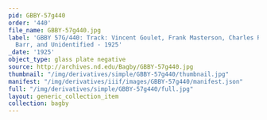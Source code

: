 ```yaml
---
pid: GBBY-57g440
order: '440'
file_name: GBBY-57g440.jpg
label: 'GBBY 57G/440: Track: Vincent Goulet, Frank Masterson, Charles Riley, William
  Barr, and Unidentified - 1925'
_date: '1925'
object_type: glass plate negative
source: http://archives.nd.edu/Bagby/GBBY-57g440.jpg
thumbnail: "/img/derivatives/simple/GBBY-57g440/thumbnail.jpg"
manifest: "/img/derivatives/iiif/images/GBBY-57g440/manifest.json"
full: "/img/derivatives/simple/GBBY-57g440/full.jpg"
layout: generic_collection_item
collection: bagby
---
```


